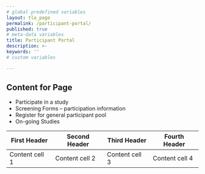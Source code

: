 ```yaml
---
# global predefined variables
layout: tla_page
permalink: /participant-portal/
published: true
# meta-data variables
title: Participant Portal
description: >-
keywords: ''
# custom variables

---
```

## Content for Page
- Participate in a study
- Screening Forms – participation information
- Register for general participant pool
- On-going Studies

First Header| Second Header | Third Header| Fourth Header
------------|------------- | ------------|----------------
Content cell 1 | Content cell 2 | Content cell 3 | Content cell 4
